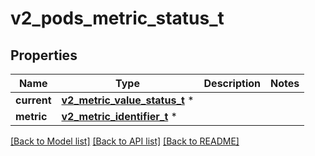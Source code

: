 # v2_pods_metric_status_t

## Properties
Name | Type | Description | Notes
------------ | ------------- | ------------- | -------------
**current** | [**v2_metric_value_status_t**](v2_metric_value_status.md) \* |  | 
**metric** | [**v2_metric_identifier_t**](v2_metric_identifier.md) \* |  | 

[[Back to Model list]](../README.md#documentation-for-models) [[Back to API list]](../README.md#documentation-for-api-endpoints) [[Back to README]](../README.md)


